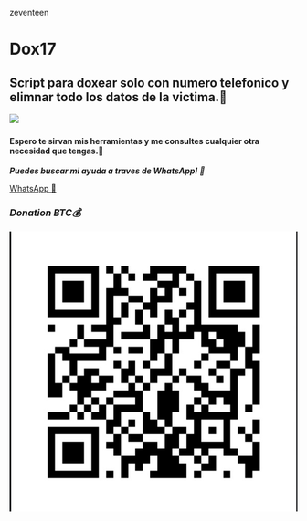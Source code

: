 zeventeen
# Dox17 
## Script para doxear solo con numero telefonico y elimnar todo los datos de la victima.👻
![](https://github.com/Zeventeen-17/Zeventeen-17/blob/main/17kz.gif)
#### Espero te sirvan mis herramientas y me consultes cualquier otra necesidad que tengas.💭 
***Puedes buscar mi ayuda a traves de WhatsApp! 🌚***

[WhatsApp 🦾](http://wa.me/+56942497279)

### ***Donation BTC💰***
![BTC](https://github.com/Zeventeen-17/Zeventeen-17/blob/main/Screenshot_20210221_182629.jpg) 
